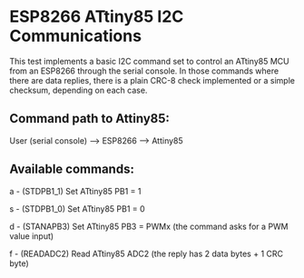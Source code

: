 ESP8266 ATtiny85 I2C Communications
===================================
This test implements a basic I2C command set to control an ATtiny85 MCU from an ESP8266 through the serial console. In those commands where there are data replies, there is a plain CRC-8 check implemented or a simple checksum, depending on each case.

Command path to Attiny85:
-------------------------------
User (serial console) --> ESP8266 --> Attiny85

Available commands:
-------------------
a - (STDPB1_1) Set ATtiny85 PB1 = 1

s - (STDPB1_0) Set ATtiny85 PB1 = 0

d - (STANAPB3) Set ATtiny85 PB3 = PWMx (the command asks for a PWM value input)

f - (READADC2) Read ATtiny85 ADC2 (the reply has 2 data bytes + 1 CRC byte)


